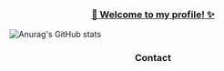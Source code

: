  <h3 align="center" style="text-decoration: underline;">👋 Welcome to my profile! ✨</h3>
 
![Anurag's GitHub stats](https://github-readme-stats.vercel.app/api?username=Mirrrrrow&show_icons=true&theme=dark)

<h3 align="center">Contact</h1>
<h4 align="center" Test/>
